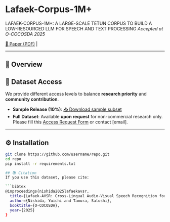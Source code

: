 # Lafaek-Corpus-1M+
LAFAEK-CORPUS-1M+: A LARGE-SCALE TETUN CORPUS TO BUILD A LOW-RESOURCED LLM FOR SPEECH AND TEXT PROCESSING
*Accepted at O-COCOSDA 2025*

[📄 Paper (PDF)](link-to-paper) |

---

## 📖 Overview

## 📂 Dataset Access
We provide different access levels to balance **research priority** and **community contribution**.

- **Sample Release (10%)**: [📥 Download sample subset](link-to-sample)  
- **Full Dataset**: Available **upon request** for non-commercial research only.  
  Please fill this [Access Request Form](link-to-form) or contact [email].

---

## ⚙️ Installation
```bash
git clone https://github.com/username/repo.git
cd repo
pip install -r requirements.txt

## 📚 Citation
If you use this dataset, please cite:

```bibtex
@inproceedings{nishida2025lafaekavsr,
  title={Lafaek-AVSR: Cross-Lingual Audio-Visual Speech Recognition for Tetun},
  author={Nishida, Yuichi and Tamura, Satoshi},
  booktitle={O-COCOSDA},
  year={2025}
}
